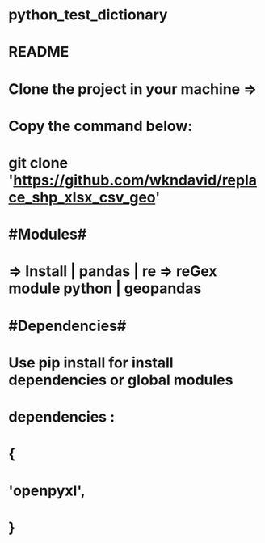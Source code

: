 # python_test_dictionary
#   
# README
# Clone the project in your machine =>
# Copy the command below:
#
# git clone 'https://github.com/wkndavid/replace_shp_xlsx_csv_geo'
# 
# #Modules#
#  => Install | pandas | re => reGex module python | geopandas 
#
# #Dependencies# 
# Use pip install for install dependencies or global modules
#  dependencies : 
# {
#    'openpyxl',
# }

